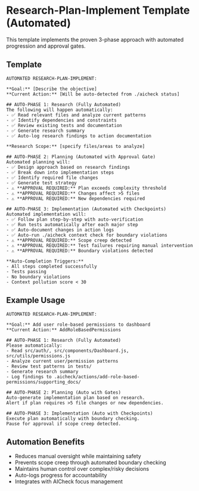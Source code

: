 # Research-Plan-Implement Template (Automated)

This template implements the proven 3-phase approach with automated progression and approval gates.

## Template

```
AUTOMATED RESEARCH-PLAN-IMPLEMENT:

**Goal:** [Describe the objective]
**Current Action:** [Will be auto-detected from ./aicheck status]

## AUTO-PHASE 1: Research (Fully Automated)
The following will happen automatically:
- ✅ Read relevant files and analyze current patterns
- ✅ Identify dependencies and constraints  
- ✅ Review existing tests and documentation
- ✅ Generate research summary
- ✅ Auto-log research findings to action documentation

**Research Scope:** [specify files/areas to analyze]

## AUTO-PHASE 2: Planning (Automated with Approval Gate)
Automated planning will:
- ✅ Design approach based on research findings
- ✅ Break down into implementation steps
- ✅ Identify required file changes
- ✅ Generate test strategy
- ⚠️ **APPROVAL REQUIRED:** Plan exceeds complexity threshold
- ⚠️ **APPROVAL REQUIRED:** Changes affect >5 files
- ⚠️ **APPROVAL REQUIRED:** New dependencies required

## AUTO-PHASE 3: Implementation (Automated with Checkpoints)
Automated implementation will:
- ✅ Follow plan step-by-step with auto-verification
- ✅ Run tests automatically after each major step
- ✅ Auto-document changes in action logs
- ✅ Auto-run ./aicheck context check for boundary violations
- ⚠️ **APPROVAL REQUIRED:** Scope creep detected
- ⚠️ **APPROVAL REQUIRED:** Test failures requiring manual intervention
- ⚠️ **APPROVAL REQUIRED:** Boundary violations detected

**Auto-Completion Triggers:**
- All steps completed successfully
- Tests passing
- No boundary violations
- Context pollution score < 30
```

## Example Usage

```
AUTOMATED RESEARCH-PLAN-IMPLEMENT:

**Goal:** Add user role-based permissions to dashboard
**Current Action:** AddRoleBasedPermissions

## AUTO-PHASE 1: Research (Fully Automated)
Please automatically:
- Read src/auth/, src/components/Dashboard.js, src/utils/permissions.js
- Analyze current user/permission patterns
- Review test patterns in tests/
- Generate research summary
- Log findings to .aicheck/actions/add-role-based-permissions/supporting_docs/

## AUTO-PHASE 2: Planning (Auto with Gates)
Auto-generate implementation plan based on research.
Alert if plan requires >5 file changes or new dependencies.

## AUTO-PHASE 3: Implementation (Auto with Checkpoints)  
Execute plan automatically with boundary checking.
Pause for approval if scope creep detected.
```

## Automation Benefits

- Reduces manual oversight while maintaining safety
- Prevents scope creep through automated boundary checking
- Maintains human control over complex/risky decisions
- Auto-logs progress for accountability
- Integrates with AICheck focus management